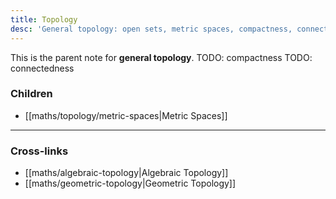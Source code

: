 ```yaml
---
title: Topology
desc: 'General topology: open sets, metric spaces, compactness, connectedness, etc.'
---
```


This is the parent note for **general topology**.
TODO: compactness
TODO: connectedness

### Children
- [[maths/topology/metric-spaces|Metric Spaces]]
---

### Cross-links
- [[maths/algebraic-topology|Algebraic Topology]]
- [[maths/geometric-topology|Geometric Topology]]